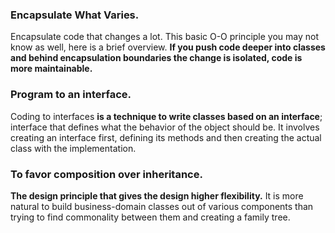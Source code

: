 ### Encapsulate What Varies.

Encapsulate code that changes a lot. This basic O-O principle you may not know as well, here is a brief overview. **If you push code deeper into classes and behind encapsulation boundaries the change is isolated, code is more maintainable.**

### Program to an interface.

Coding to interfaces **is a technique to write classes based on an interface**; interface that defines what the behavior of the object should be. It involves creating an interface first, defining its methods and then creating the actual class with the implementation.

### To favor composition over inheritance.

**The design principle that gives the design higher flexibility.** It is more natural to build business-domain classes out of various components than trying to find commonality between them and creating a family tree.
